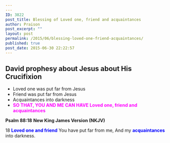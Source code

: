 ```yaml
---
---
ID: 3822
post_title: Blessing of Loved one, friend and acquaintances
author: Praison
post_excerpt: ""
layout: post
permalink: /2015/06/blessing-loved-one-friend-acquaintances/
published: true
post_date: 2015-06-30 22:22:57
---
```

<h2>David prophesy about Jesus about His Crucifixion</h2>
<ul>
	<li>Loved one was put far from Jesus</li>
	<li>Friend was put far from Jesus</li>
	<li>Acquaintances into darkness</li>
	<li><span style="color: #ff00ff;"><strong>SO THAT, YOU AND ME CAN HAVE Loved one, friend and acquaintances</strong></span></li>
</ul>
<strong>Psalm 88:18</strong>
<strong> New King James Version (NKJV)</strong>

18 <span style="color: #0000ff;"><strong>Loved one and friend</strong></span> You have put far from me,
And my <span style="color: #0000ff;"><strong>acquaintances</strong></span> into darkness.